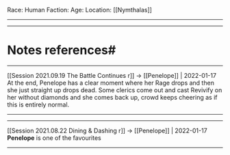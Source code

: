Race: Human
Faction:
Age:
Location: [[Nymthalas]]



---
---
# Notes references#

---

[[Session 2021.09.19 The Battle Continues r]] -> [[Penelope]] | 2022-01-17
At the end, Penelope has a clear moment where her Rage drops and then she just straight up drops dead. Some clerics come out and cast Revivify on her without diamonds and she comes back up, crowd keeps cheering as if this is entirely normal.

---


---

[[Session 2021.08.22 Dining & Dashing r]] -> [[Penelope]] | 2022-01-17
**Penelope** is one of the favourites

---
